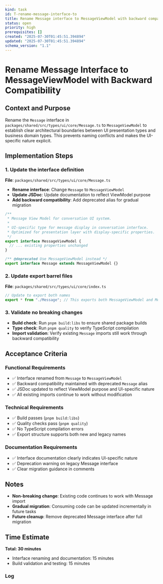 ```yaml
---
kind: task
id: T-rename-message-interface-to
title: Rename Message interface to MessageViewModel with backward compatibility
status: open
priority: high
prerequisites: []
created: "2025-07-30T01:45:51.394894"
updated: "2025-07-30T01:45:51.394894"
schema_version: "1.1"
---
```


# Rename Message Interface to MessageViewModel with Backward Compatibility

## Context and Purpose

Rename the `Message` interface in `packages/shared/src/types/ui/core/Message.ts` to `MessageViewModel` to establish clear architectural boundaries between UI presentation types and business domain types. This prevents naming conflicts and makes the UI-specific nature explicit.

## Implementation Steps

### 1. Update the interface definition

**File**: `packages/shared/src/types/ui/core/Message.ts`

- **Rename interface**: Change `Message` to `MessageViewModel`
- **Update JSDoc**: Update documentation to reflect ViewModel purpose
- **Add backward compatibility**: Add deprecated alias for gradual migration

```typescript
/**
 * Message View Model for conversation UI system.
 *
 * UI-specific type for message display in conversation interface.
 * Optimized for presentation layer with display-specific properties.
 */
export interface MessageViewModel {
  // ... existing properties unchanged
}

/** @deprecated Use MessageViewModel instead */
export interface Message extends MessageViewModel {}
```

### 2. Update export barrel files

**File**: `packages/shared/src/types/ui/core/index.ts`

```typescript
// Update to export both names
export * from "./Message"; // This exports both MessageViewModel and Message
```

### 3. Validate no breaking changes

- **Build check**: Run `pnpm build:libs` to ensure shared package builds
- **Type check**: Run `pnpm quality` to verify TypeScript compilation
- **Import validation**: Verify existing `Message` imports still work through backward compatibility

## Acceptance Criteria

### Functional Requirements

- ✅ Interface renamed from `Message` to `MessageViewModel`
- ✅ Backward compatibility maintained with deprecated `Message` alias
- ✅ JSDoc updated to reflect ViewModel purpose and UI-specific nature
- ✅ All existing imports continue to work without modification

### Technical Requirements

- ✅ Build passes (`pnpm build:libs`)
- ✅ Quality checks pass (`pnpm quality`)
- ✅ No TypeScript compilation errors
- ✅ Export structure supports both new and legacy names

### Documentation Requirements

- ✅ Interface documentation clearly indicates UI-specific nature
- ✅ Deprecation warning on legacy Message interface
- ✅ Clear migration guidance in comments

## Notes

- **Non-breaking change**: Existing code continues to work with Message import
- **Gradual migration**: Consuming code can be updated incrementally in future tasks
- **Future cleanup**: Remove deprecated Message interface after full migration

## Time Estimate

**Total: 30 minutes**

- Interface renaming and documentation: 15 minutes
- Build validation and testing: 15 minutes

### Log
